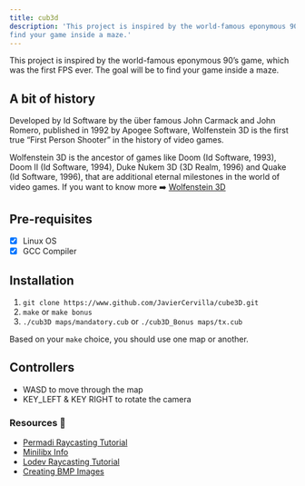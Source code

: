 ```yaml
---
title: cub3d
description: 'This project is inspired by the world-famous eponymous 90’s game, which was the first FPS ever. The goal will be to
find your game inside a maze.'
---
```

This project is inspired by the world-famous eponymous 90’s game, which was the first FPS ever. The goal will be to
find your game inside a maze.

## A bit of history
Developed by Id Software by the über famous John Carmack and John Romero, published in 1992 by Apogee Software, Wolfenstein 3D is the first true “First Person
Shooter” in the history of video games.

Wolfenstein 3D is the ancestor of games like Doom (Id Software, 1993), Doom II
(Id Software, 1994), Duke Nukem 3D (3D Realm, 1996) and Quake (Id Software, 1996),
that are additional eternal milestones in the world of video games.
If you want to know more :arrow_right: [Wolfenstein 3D](https://es.wikipedia.org/wiki/Wolfenstein_3D)

## Pre-requisites
- [x] Linux OS
- [x] GCC Compiler

## Installation
1. `git clone https://www.github.com/JavierCervilla/cube3D.git`
2. `make` or `make bonus`
3. `./cub3D maps/mandatory.cub` or `./cub3D_Bonus maps/tx.cub`

Based on your `make` choice, you should use one map or another.

## Controllers

- WASD to move through the map
- KEY_LEFT & KEY RIGHT to rotate the camera


### Resources :book:
+ [Permadi Raycasting Tutorial](https://permadi.com/1996/05/ray-casting-tutorial-table-of-contents/)
+ [Minilibx Info](https://qst0.github.io/ft_libgfx/)
+ [Lodev Raycasting Tutorial](https://lodev.org/cgtutor/raycasting.html)
+ [Creating BMP Images](http://ricardolovelace.com/creating-bitmap-images-with-c-on-windows.html)
